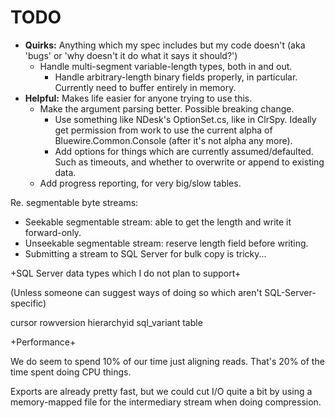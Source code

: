 # TODO

 * **Quirks:** Anything which my spec includes but my code doesn't (aka 'bugs' or 'why doesn't it do what it says it should?')
   * Handle multi-segment variable-length types, both in and out.
     * Handle arbitrary-length binary fields properly, in particular. Currently need to buffer entirely in memory.
 * **Helpful:** Makes life easier for anyone trying to use this.
   * Make the argument parsing better. Possible breaking change.
     * Use something like NDesk's OptionSet.cs, like in ClrSpy. Ideally get permission from work to use the current alpha of Bluewire.Common.Console (after it's not alpha any more).
     * Add options for things which are currently assumed/defaulted. Such as timeouts, and whether to overwrite or append to existing data.
   * Add progress reporting, for very big/slow tables.

Re. segmentable byte streams:
 * Seekable segmentable stream: able to get the length and write it forward-only.
 * Unseekable segmentable stream: reserve length field before writing.
 * Submitting a stream to SQL Server for bulk copy is tricky...

 
+SQL Server data types which I do not plan to support+

(Unless someone can suggest ways of doing so which aren't SQL-Server-specific)

cursor
rowversion
hierarchyid
sql_variant
table

+Performance+

We do seem to spend 10% of our time just aligning reads. That's 20% of the time spent doing CPU things.

Exports are already pretty fast, but we could cut I/O quite a bit by using a memory-mapped file for the intermediary stream when doing compression.
